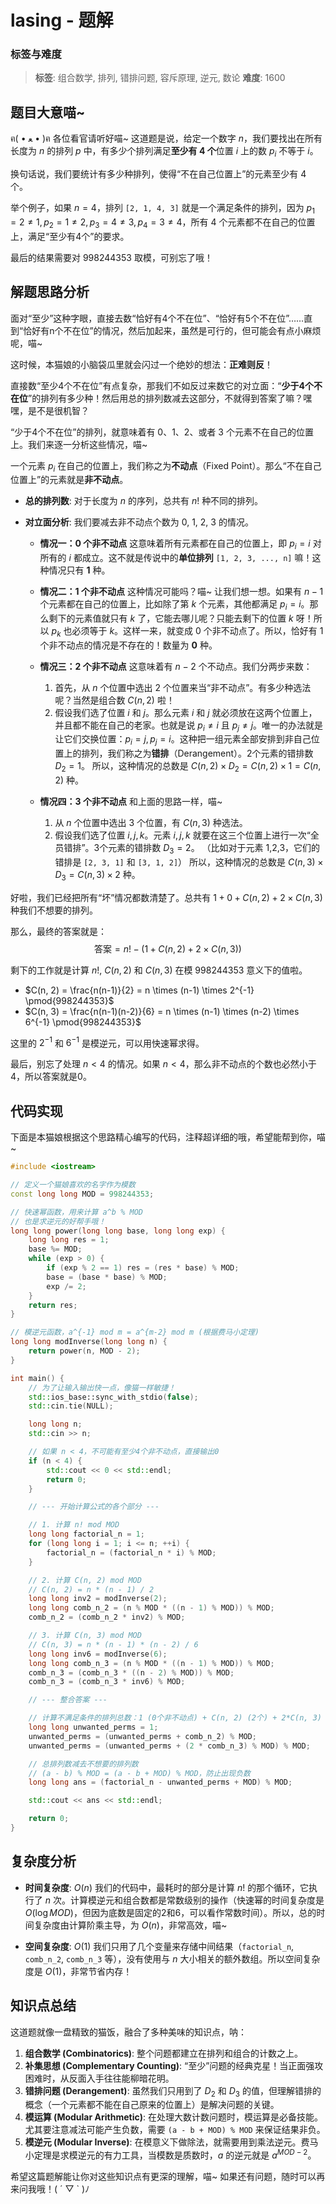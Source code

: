 # lasing - 题解

### 标签与难度
> **标签**: 组合数学, 排列, 错排问题, 容斥原理, 逆元, 数论
> **难度**: 1600

## 题目大意喵~

ฅ( • ﻌ • )ฅ 各位看官请听好喵~ 这道题是说，给定一个数字 $n$，我们要找出在所有长度为 $n$ 的排列 $p$ 中，有多少个排列满足**至少有 4 个**位置 $i$ 上的数 $p_i$ 不等于 $i$。

换句话说，我们要统计有多少种排列，使得“不在自己位置上”的元素至少有 4 个。

举个例子，如果 $n=4$，排列 `[2, 1, 4, 3]` 就是一个满足条件的排列，因为 $p_1=2 \ne 1, p_2=1 \ne 2, p_3=4 \ne 3, p_4=3 \ne 4$，所有 4 个元素都不在自己的位置上，满足“至少有4个”的要求。

最后的结果需要对 998244353 取模，可别忘了哦！

## 解题思路分析

面对“至少”这种字眼，直接去数“恰好有4个不在位”、“恰好有5个不在位”……直到“恰好有n个不在位”的情况，然后加起来，虽然是可行的，但可能会有点小麻烦呢，喵~

这时候，本猫娘的小脑袋瓜里就会闪过一个绝妙的想法：**正难则反**！

直接数“至少4个不在位”有点复杂，那我们不如反过来数它的对立面：“**少于4个不在位**”的排列有多少种！然后用总的排列数减去这部分，不就得到答案了嘛？嘿嘿，是不是很机智？

“少于4个不在位”的排列，就意味着有 0、1、2、或者 3 个元素不在自己的位置上。我们来逐一分析这些情况，喵~

一个元素 $p_i$ 在自己的位置上，我们称之为**不动点**（Fixed Point）。那么“不在自己位置上”的元素就是**非不动点**。

- **总的排列数**: 对于长度为 $n$ 的序列，总共有 $n!$ 种不同的排列。

- **对立面分析**: 我们要减去非不动点个数为 0, 1, 2, 3 的情况。

    - **情况一：0 个非不动点**
      这意味着所有元素都在自己的位置上，即 $p_i = i$ 对所有的 $i$ 都成立。这不就是传说中的**单位排列** `[1, 2, 3, ..., n]` 嘛！这种情况只有 **1** 种。

    - **情况二：1 个非不动点**
      这种情况可能吗？喵~ 让我们想一想。如果有 $n-1$ 个元素都在自己的位置上，比如除了第 $k$ 个元素，其他都满足 $p_i=i$。那么剩下的元素值就只有 $k$ 了，它能去哪儿呢？只能去剩下的位置 $k$ 呀！所以 $p_k$ 也必须等于 $k$。这样一来，就变成 0 个非不动点了。所以，恰好有 1 个非不动点的情况是不存在的！数量为 **0** 种。

    - **情况三：2 个非不动点**
      这意味着有 $n-2$ 个不动点。我们分两步来数：
      1.  首先，从 $n$ 个位置中选出 2 个位置来当“非不动点”。有多少种选法呢？当然是组合数 $C(n, 2)$ 啦！
      2.  假设我们选了位置 $i$ 和 $j$。那么元素 $i$ 和 $j$ 就必须放在这两个位置上，并且都不能在自己的老家。也就是说 $p_i \ne i$ 且 $p_j \ne j$。唯一的办法就是让它们交换位置：$p_i = j, p_j = i$。这种把一组元素全部安排到非自己位置上的排列，我们称之为**错排**（Derangement）。2个元素的错排数 $D_2 = 1$。
      所以，这种情况的总数是 $C(n, 2) \times D_2 = C(n, 2) \times 1 = C(n, 2)$ 种。

    - **情况四：3 个非不动点**
      和上面的思路一样，喵~
      1.  从 $n$ 个位置中选出 3 个位置，有 $C(n, 3)$ 种选法。
      2.  假设我们选了位置 $i, j, k$。元素 $i, j, k$ 就要在这三个位置上进行一次“全员错排”。3个元素的错排数 $D_3 = 2$。
          （比如对于元素 1,2,3，它们的错排是 `[2, 3, 1]` 和 `[3, 1, 2]`）
      所以，这种情况的总数是 $C(n, 3) \times D_3 = C(n, 3) \times 2$ 种。

好啦，我们已经把所有“坏”情况都数清楚了。总共有 $1 + 0 + C(n, 2) + 2 \times C(n, 3)$ 种我们不想要的排列。

那么，最终的答案就是：
$$
\text{答案} = n! - (1 + C(n, 2) + 2 \times C(n, 3))
$$

剩下的工作就是计算 $n!$, $C(n, 2)$ 和 $C(n, 3)$ 在模 998244353 意义下的值啦。

- $C(n, 2) = \frac{n(n-1)}{2} = n \times (n-1) \times 2^{-1} \pmod{998244353}$
- $C(n, 3) = \frac{n(n-1)(n-2)}{6} = n \times (n-1) \times (n-2) \times 6^{-1} \pmod{998244353}$

这里的 $2^{-1}$ 和 $6^{-1}$ 是模逆元，可以用快速幂求得。

最后，别忘了处理 $n<4$ 的情况。如果 $n<4$，那么非不动点的个数也必然小于4，所以答案就是0。

## 代码实现

下面是本猫娘根据这个思路精心编写的代码，注释超详细的哦，希望能帮到你，喵~

```cpp
#include <iostream>

// 定义一个猫娘喜欢的名字作为模数
const long long MOD = 998244353;

// 快速幂函数，用来计算 a^b % MOD
// 也是求逆元的好帮手哦！
long long power(long long base, long long exp) {
    long long res = 1;
    base %= MOD;
    while (exp > 0) {
        if (exp % 2 == 1) res = (res * base) % MOD;
        base = (base * base) % MOD;
        exp /= 2;
    }
    return res;
}

// 模逆元函数，a^{-1} mod m = a^{m-2} mod m (根据费马小定理)
long long modInverse(long long n) {
    return power(n, MOD - 2);
}

int main() {
    // 为了让输入输出快一点，像猫一样敏捷！
    std::ios_base::sync_with_stdio(false);
    std::cin.tie(NULL);

    long long n;
    std::cin >> n;

    // 如果 n < 4，不可能有至少4个非不动点，直接输出0
    if (n < 4) {
        std::cout << 0 << std::endl;
        return 0;
    }

    // --- 开始计算公式的各个部分 ---

    // 1. 计算 n! mod MOD
    long long factorial_n = 1;
    for (long long i = 1; i <= n; ++i) {
        factorial_n = (factorial_n * i) % MOD;
    }

    // 2. 计算 C(n, 2) mod MOD
    // C(n, 2) = n * (n - 1) / 2
    long long inv2 = modInverse(2);
    long long comb_n_2 = (n % MOD * ((n - 1) % MOD)) % MOD;
    comb_n_2 = (comb_n_2 * inv2) % MOD;

    // 3. 计算 C(n, 3) mod MOD
    // C(n, 3) = n * (n - 1) * (n - 2) / 6
    long long inv6 = modInverse(6);
    long long comb_n_3 = (n % MOD * ((n - 1) % MOD)) % MOD;
    comb_n_3 = (comb_n_3 * ((n - 2) % MOD)) % MOD;
    comb_n_3 = (comb_n_3 * inv6) % MOD;

    // --- 整合答案 ---

    // 计算不满足条件的排列总数：1 (0个非不动点) + C(n, 2) (2个) + 2*C(n, 3) (3个)
    long long unwanted_perms = 1;
    unwanted_perms = (unwanted_perms + comb_n_2) % MOD;
    unwanted_perms = (unwanted_perms + (2 * comb_n_3) % MOD) % MOD;

    // 总排列数减去不想要的排列数
    // (a - b) % MOD = (a - b + MOD) % MOD，防止出现负数
    long long ans = (factorial_n - unwanted_perms + MOD) % MOD;

    std::cout << ans << std::endl;

    return 0;
}
```

## 复杂度分析

- **时间复杂度**: $O(n)$
  我们的代码中，最耗时的部分是计算 $n!$ 的那个循环，它执行了 $n$ 次。计算模逆元和组合数都是常数级别的操作（快速幂的时间复杂度是 $O(\log MOD)$，但因为底数是固定的2和6，可以看作常数时间）。所以，总的时间复杂度由计算阶乘主导，为 $O(n)$，非常高效，喵~

- **空间复杂度**: $O(1)$
  我们只用了几个变量来存储中间结果（`factorial_n`, `comb_n_2`, `comb_n_3` 等），没有使用与 $n$ 大小相关的额外数组。所以空间复杂度是 $O(1)$，非常节省内存！

## 知识点总结

这道题就像一盘精致的猫饭，融合了多种美味的知识点，呐：

1.  **组合数学 (Combinatorics)**: 整个问题都建立在排列和组合的计数之上。
2.  **补集思想 (Complementary Counting)**: “至少”问题的经典克星！当正面强攻困难时，从反面入手往往能柳暗花明。
3.  **错排问题 (Derangement)**: 虽然我们只用到了 $D_2$ 和 $D_3$ 的值，但理解错排的概念（一个元素都不能在自己原来的位置上）是解决问题的关键。
4.  **模运算 (Modular Arithmetic)**: 在处理大数计数问题时，模运算是必备技能。尤其要注意减法可能产生负数，需要 `(a - b + MOD) % MOD` 来保证结果非负。
5.  **模逆元 (Modular Inverse)**: 在模意义下做除法，就需要用到乘法逆元。费马小定理是求模逆元的有力工具，当模数是质数时，$a$ 的逆元就是 $a^{MOD-2}$。

希望这篇题解能让你对这些知识点有更深的理解，喵~ 如果还有问题，随时可以再来问我哦！( ´ ▽ ` )ﾉ